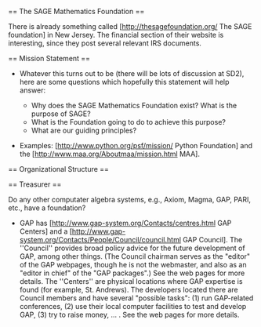 == The SAGE Mathematics Foundation ==

There is already something called [http://thesagefoundation.org/ The SAGE foundation] in New Jersey. The financial section of their website is interesting, since they post several relevant IRS documents. 

== Mission Statement ==

 * Whatever this turns out to be (there will be lots of discussion at SD2), here are some questions which hopefully this statement will help answer:
   * Why does the SAGE Mathematics Foundation exist? What is the purpose of SAGE?
   * What is the Foundation going to do to achieve this purpose?
   * What are our guiding principles? 

 * Examples: [http://www.python.org/psf/mission/ Python Foundation] and the [http://www.maa.org/Aboutmaa/mission.html MAA].

== Organizational Structure ==

== Treasurer ==

Do any other computater algebra systems, e.g., Axiom, Magma, GAP, PARI, etc., 
have a foundation?

 * GAP has [http://www.gap-system.org/Contacts/centres.html GAP Centers] and a [http://www.gap-system.org/Contacts/People/Council/council.html GAP Council]. The ''Council'' provides broad policy advice for the future development of GAP, among other things. (The Council chairman serves as the "editor" of the GAP webpages, though he is not the webmaster, and also as an "editor in chief" of the "GAP packages".) See the web pages for more details. The ''Centers'' are physical locations where GAP expertise is found (for example, St. Andrews). The developers located there are Council members and have several "possible tasks": (1) run GAP-related conferences, (2) use their local computer facilities to test and develop GAP, (3) try to raise money, ... . See the web pages for more details.
